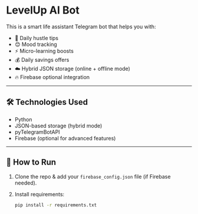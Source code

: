 # LevelUp AI Bot

This is a smart life assistant Telegram bot that helps you with:

- 🧠 Daily hustle tips  
- 😊 Mood tracking  
- ⚡ Micro-learning boosts  
- 💰 Daily savings offers  
- ☁️ Hybrid JSON storage (online + offline mode)  
- 🔥 Firebase optional integration

---

## 🛠 Technologies Used

- Python  
- JSON-based storage (hybrid mode)  
- pyTelegramBotAPI  
- Firebase (optional for advanced features)

---

## 🚀 How to Run

1. Clone the repo & add your `firebase_config.json` file (if Firebase needed).  
2. Install requirements:

   ```bash
   pip install -r requirements.txt
